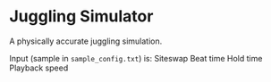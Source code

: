 # Juggling Simulator

A physically accurate juggling simulation.

Input (sample in `sample_config.txt`) is:
Siteswap
Beat time
Hold time
Playback speed
